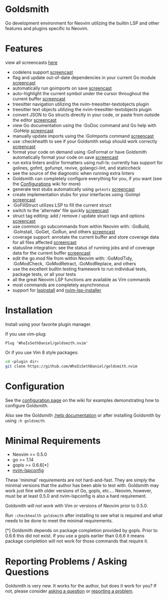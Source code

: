 # Goldsmith
Go development environment for Neovim utilizing the builtin LSP and other features and plugins specific to Neovim.

# Features
view all screencasts [here](https://github.com/WhoIsSethDaniel/goldsmith.nvim/wiki/Features-1)

* codelens support [screencast](https://github.com/WhoIsSethDaniel/goldsmith.nvim/wiki/Features-1#codelens-support)
* flag and update out-of-date dependencies in your current Go module [screencast](https://github.com/WhoIsSethDaniel/goldsmith.nvim/wiki/Features-1#go-module-check-for-updates)
* automatically run goimports on save [screencast](https://github.com/WhoIsSethDaniel/goldsmith.nvim/wiki/Features-1#run-goimports-on-save)
* auto-highlight the current symbol under the cursor throughout the current buffer [screencast](https://github.com/WhoIsSethDaniel/goldsmith.nvim/wiki/Features-2#symbol-highlighting)
* treesitter navigation utilizing the nvim-treesitter-textobjects plugin
* treesitter text objects utilizing the nvim-treesitter-textobjects plugin
* convert JSON to Go structs directly in your code, or paste from outside the editor [screencast](https://github.com/WhoIsSethDaniel/goldsmith.nvim/wiki/Features-5#convert-json-to-go-struct)
* view Go documentation using the :GoDoc command and Go help with :GoHelp [screencast](https://github.com/WhoIsSethDaniel/goldsmith.nvim/wiki/Features-2#documentation-and-help)
* manually update imports using the :GoImports command [screencast](https://github.com/WhoIsSethDaniel/goldsmith.nvim/wiki/Features-2#manual-goimports-support)
* use :checkhealth to see if your Goldsmith setup should work correctly [screencast](https://github.com/WhoIsSethDaniel/goldsmith.nvim/wiki/Features-3#use-checkhealth-to-check-goldsmith-setup)
* format your code on demand using :GoFormat or have Goldsmith automatically format your code on save [screencast](https://github.com/WhoIsSethDaniel/goldsmith.nvim/wiki/Features-3#manual-formatting-using-goformat)
* run extra linters and/or formatters using null-ls: currently has support for golines, gofmt, gofumpt, revive, golangci-lint, and staticcheck
* see the source of the diagnostic when running extra linters
* Goldsmith can completely configure everything for you, if you want (see the [Configurations](https://github.com/WhoIsSethDaniel/goldsmith.nvim/wiki/Configurations) wiki for more)
* generate test stubs automatically using `gotests` [screencast](https://github.com/WhoIsSethDaniel/goldsmith.nvim/wiki/Features-3#switch-to-alternate-file--generate-stub-tests)
* create implementation stubs for your interfaces using :GoImpl [screencast](https://github.com/WhoIsSethDaniel/goldsmith.nvim/wiki/Features-4#create-interface-implementation-stubs)
* :GoFillStruct utilizes LSP to fill the current struct
* switch to the 'alternate' file quickly [screencast](https://github.com/WhoIsSethDaniel/goldsmith.nvim/wiki/Features-3#switch-to-alternate-file--generate-stub-tests)
* struct tag editing: add / remove / update struct tags and options [screencast](https://github.com/WhoIsSethDaniel/goldsmith.nvim/wiki/Features-4#struct-tag-editing)
* use common go subcommands from within Neovim with: :GoBuild, :GoInstall, :GoGet, :GoRun, and others [screencast](https://github.com/WhoIsSethDaniel/goldsmith.nvim/wiki/Features-4#using-gobuild-and-gorun)
* coverage support: annotate the current buffer and store coverage data for all files affected [screencast](https://github.com/WhoIsSethDaniel/goldsmith.nvim/wiki/Features-5#coverage-report)
* statusline integration: see the status of running jobs and of coverage data for the current buffer [screencast](https://github.com/WhoIsSethDaniel/goldsmith.nvim/wiki/Features-5#statusline-integration)
* edit the go.mod file from within Neovim with: :GoModTidy, :GoModCheck, :GoModRetract, :GoModReplace, and others
* use the excellent builtin testing framework to run individual tests, package tests, or all your tests
* all the great Neovim LSP functions are available as Vim commands
* most commands are completely asynchronous
* support for [lspinstall](https://github.com/kabouzeid/nvim-lspinstall) and [nvim-lsp-installer](https://github.com/williamboman/nvim-lsp-installer)

# Installation
Install using your favorite plugin manager. 

If you use vim-plug:
```vim
Plug 'WhoIsSethDaniel/goldsmith.nvim'
```
Or if you use Vim 8 style packages:
```bash
cd <plugin dir>
git clone https://github.com/WhoIsSethDaniel/goldsmith.nvim
```

# Configuration
See the [configuration page](https://github.com/WhoIsSethDaniel/goldsmith.nvim/wiki/Configurations) on the wiki for examples demonstrating how
to configure Goldsmith.

Also see the Goldsmith [:help documentation](https://github.com/WhoIsSethDaniel/goldsmith.nvim/blob/main/doc/goldsmith.txt) or 
after installing Goldsmith by using `:h goldsmith`.

# Minimal Requirements
* Neovim >= 0.5.0
* go >= 1.14
* gopls >= 0.6.6[\*] 
* [nvim-lspconfig](https://github.com/neovim/nvim-lspconfig)

These 'minimal' requirements are not hard-and-fast. They are simply the minimal versions that the author has been able
to test with. Goldsmith may work just fine with older versions of Go, gopls, etc.... Neovim, however, must be at least
0.5.0 and nvim-lspconfig is also a hard requirement.

Goldsmith *will not work* with Vim or versions of Neovim prior to 0.5.0.

Run `:checkhealth goldsmith` after installing to see what is required and what needs to be done to meet the minimal 
requirements.

[\*] Goldsmith depends on package completion provided by gopls. Prior to 0.6.6 this did not exist. If you use a gopls
earlier than 0.6.6 it means package completion will not work for those commands that require it.

# Reporting Problems / Asking Questions
Goldsmith is very new. It works for the author, but does it work for you? If not, please consider [asking a 
question](https://github.com/WhoIsSethDaniel/goldsmith.nvim/discussions) or [reporting a
problem](https://github.com/WhoIsSethDaniel/goldsmith.nvim/issues).
